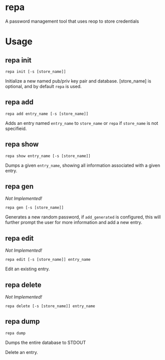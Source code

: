 repa
====

A password management tool that uses reop to store credentials

# Usage

## repa init

```
repa init [-s [store_name]]
```

Initialize a new named pub/priv key pair and database. [store_name] is optional, and by default `repa` is used.

## repa add

```
repa add entry_name [-s [store_name]]
```

Adds an entry named `entry_name` to `store_name` or `repa` if `store_name` is not specifieid.

## repa show

```
repa show entry_name [-s [store_name]]
```

Dumps a given `entry_name`, showing all information associated with a given entry.

## repa gen

*Not Implemented!*

```
repa gen [-s [store_name]]
```

Generates a new random password, if `add_generated` is configured, this will further prompt the user for more information and add a new entry.

## repa edit

*Not Implemented!*

```
repa edit [-s [store_name]] entry_name
```

Edit an existing entry.

## repa delete

*Not Implemented!*

```
repa delete [-s [store_name]] entry_name
```

## repa dump

```
repa dump
```

Dumps the entire database to STDOUT

Delete an entry.
